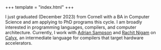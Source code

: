+++
template = "index.html"
+++

I just graduated (December 2023) from Cornell with a BA in Computer Science and am applying to PhD programs this cycle.
I am broadly interested in programming languages, compilers, and computer architecture.
Currently, I work with [Adrian Sampson][adrian] and [Rachit Nigam][rachit] on [Calyx][calyx], an intermediate language for compilers that target hardware accelerators.

[capra]: https://capra.cs.cornell.edu/
[adrian]: https://www.cs.cornell.edu/~asampson/
[calyx]: https://calyxir.org
[rachit]: https://rachit.pl
